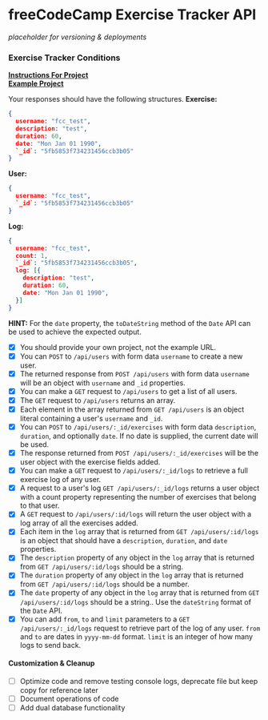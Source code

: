 # freeCodeCamp Exercise Tracker API

*placeholder for versioning & deployments*

### Exercise Tracker Conditions

**[Instructions For Project](https://www.freecodecamp.org/learn/back-end-development-and-apis/back-end-development-and-apis-projects/exercise-tracker)**  
**[Example Project](https://exercise-tracker.freecodecamp.rocks/)**  

Your responses should have the following structures.
**Exercise:**
```JSON
{
  username: "fcc_test",
  description: "test",
  duration: 60,
  date: "Mon Jan 01 1990",
  `_id`: "5fb5853f734231456ccb3b05"
}
```

**User:**
```JSON
{
  username: "fcc_test",
  `_id`: "5fb5853f734231456ccb3b05"
}
```

**Log:**
```JSON
{
  username: "fcc_test",
  count: 1,
  `_id`: "5fb5853f734231456ccb3b05",
  log: [{
    description: "test",
    duration: 60,
    date: "Mon Jan 01 1990",
  }]
}
```

**HINT:** For the `date` property, the `toDateString` method of the `Date` API can be used to achieve the expected output.

- [x] You should provide your own project, not the example URL.
- [x] You can `POST` to `/api/users` with form data `username` to create a new user.
- [x] The returned response from `POST /api/users` with form data `username` will be an object with `username` and `_id` properties.
- [x] You can make a `GET` request to `/api/users` to get a list of all users.
- [x] The `GET` request to `/api/users` returns an array.
- [x] Each element in the array returned from `GET /api/users` is an object literal containing a user's `username` and `_id`.
- [x] You can `POST` to `/api/users/:_id/exercises` with form data `description`, `duration`, and optionally `date`. If no date is supplied, the current date will be used.
- [x] The response returned from `POST /api/users/:_id/exercises` will be the user object with the exercise fields added.
- [x] You can make a `GET` request to `/api/users/:_id/logs` to retrieve a full exercise log of any user.
- [x] A request to a user's log `GET /api/users/:_id/logs` returns a user object with a count property representing the number of exercises that belong to that user.
- [x] A `GET` request to `/api/users/:id/logs` will return the user object with a log array of all the exercises added.
- [x] Each item in the `log` array that is returned from `GET /api/users/:id/logs` is an object that should have a `description`, `duration`, and `date` properties.
- [x] The `description` property of any object in the `log` array that is returned from `GET /api/users/:id/logs` should be a string.
- [x] The `duration` property of any object in the `log` array that is returned from `GET /api/users/:id/logs` should be a number.
- [x] The `date` property of any object in the `log` array that is returned from `GET /api/users/:id/logs` should be a string.. Use the `dateString` format of the `Date` API.
- [x] You can add `from`, `to` and `limit` parameters to a `GET /api/users/:_id/logs` request to retrieve part of the log of any user. `from` and `to` are dates in `yyyy-mm-dd` format. `limit` is an integer of how many logs to send back.

#### Customization & Cleanup
- [ ] Optimize code and remove testing console logs, deprecate file but keep copy for reference later
- [ ] Document operations of code
- [ ] Add dual database functionality
